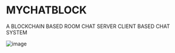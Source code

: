 # MYCHATBLOCK

A BLOCKCHAIN BASED ROOM CHAT SERVER CLIENT BASED CHAT SYSTEM

![image](https://github.com/Tarangg08/Secure-Messaging-App-Using-Blockchain/assets/108186753/804b59eb-2653-4feb-838e-4bf205a8e573)






